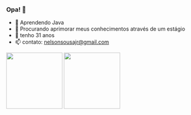 ### Opa! 👋

- 🌱 Aprendendo Java
- 👯 Procurando aprimorar meus conhecimentos através de um estágio
- 💬 tenho 31 anos
- 📫 contato: nelsonsousajr@gmail.com
<div>
  <img height = "150em" src="https://github-readme-stats.vercel.app/api?username=nelsonsousajr&theme=chartreuse-dark&show_icons=true"/>
  <img height = "150em" src="https://github-readme-stats.vercel.app/api/top-langs/?username=nelsonsousajr&layout=compact&theme=chartreuse-dark"/>
  <!--<img height = "150em" src="https://github-readme-stats.vercel.app/api/wakatime?username=nelsonsousajr&layout=compact&theme=chartreuse-dark"/>-->
</div>



